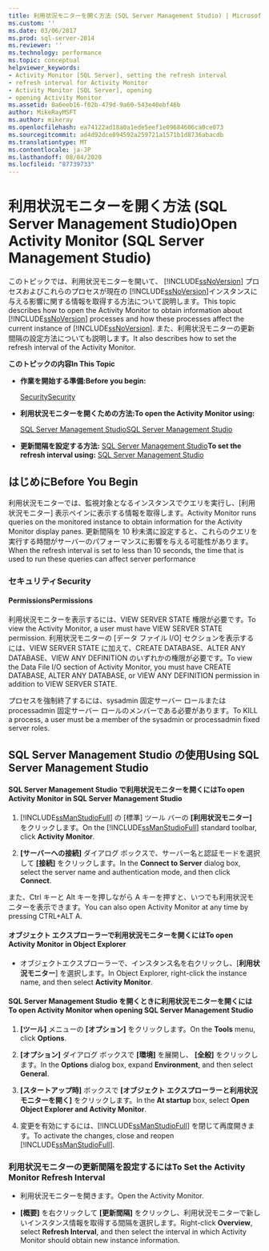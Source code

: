 ```yaml
---
title: 利用状況モニターを開く方法 (SQL Server Management Studio) | Microsoft Docs
ms.custom: ''
ms.date: 03/06/2017
ms.prod: sql-server-2014
ms.reviewer: ''
ms.technology: performance
ms.topic: conceptual
helpviewer_keywords:
- Activity Monitor [SQL Server], setting the refresh interval
- refresh interval for Activity Monitor
- Activity Monitor [SQL Server], opening
- opening Activity Monitor
ms.assetid: 0a6eeb16-f02b-479d-9a60-543e40ebf46b
author: MikeRayMSFT
ms.author: mikeray
ms.openlocfilehash: ea74122ad18a0a1ede5eef1e09684606ca0ce073
ms.sourcegitcommit: ad4d92dce894592a259721a1571b1d8736abacdb
ms.translationtype: MT
ms.contentlocale: ja-JP
ms.lasthandoff: 08/04/2020
ms.locfileid: "87739733"
---
```

# <a name="open-activity-monitor-sql-server-management-studio"></a><span data-ttu-id="73787-102">利用状況モニターを開く方法 (SQL Server Management Studio)</span><span class="sxs-lookup"><span data-stu-id="73787-102">Open Activity Monitor (SQL Server Management Studio)</span></span>
  <span data-ttu-id="73787-103">このトピックでは、利用状況モニターを開いて、 [!INCLUDE[ssNoVersion](../../includes/ssnoversion-md.md)] プロセスおよびこれらのプロセスが現在の [!INCLUDE[ssNoVersion](../../includes/ssnoversion-md.md)]インスタンスに与える影響に関する情報を取得する方法について説明します。</span><span class="sxs-lookup"><span data-stu-id="73787-103">This topic describes how to open the Activity Monitor to obtain information about [!INCLUDE[ssNoVersion](../../includes/ssnoversion-md.md)] processes and how these processes affect the current instance of [!INCLUDE[ssNoVersion](../../includes/ssnoversion-md.md)].</span></span> <span data-ttu-id="73787-104">また、利用状況モニターの更新間隔の設定方法についても説明します。</span><span class="sxs-lookup"><span data-stu-id="73787-104">It also describes how to set the refresh interval of the Activity Monitor.</span></span>  
  
 <span data-ttu-id="73787-105">**このトピックの内容**</span><span class="sxs-lookup"><span data-stu-id="73787-105">**In This Topic**</span></span>  
  
-   <span data-ttu-id="73787-106">**作業を開始する準備:**</span><span class="sxs-lookup"><span data-stu-id="73787-106">**Before you begin:**</span></span>  
  
     [<span data-ttu-id="73787-107">Security</span><span class="sxs-lookup"><span data-stu-id="73787-107">Security</span></span>](#Security)  
  
-   <span data-ttu-id="73787-108">**利用状況モニターを開くための方法:**</span><span class="sxs-lookup"><span data-stu-id="73787-108">**To open the Activity Monitor using:**</span></span>  
  
     [<span data-ttu-id="73787-109">SQL Server Management Studio</span><span class="sxs-lookup"><span data-stu-id="73787-109">SQL Server Management Studio</span></span>](#SSMSProcedure)  
  
-   <span data-ttu-id="73787-110">**更新間隔を設定する方法:**  [SQL Server Management Studio](#Refresh)</span><span class="sxs-lookup"><span data-stu-id="73787-110">**To set the refresh interval using:**  [SQL Server Management Studio](#Refresh)</span></span>  
  
##  <a name="before-you-begin"></a><a name="BeforeYouBegin"></a> <span data-ttu-id="73787-111">はじめに</span><span class="sxs-lookup"><span data-stu-id="73787-111">Before You Begin</span></span>  
 <span data-ttu-id="73787-112">利用状況モニターでは、監視対象となるインスタンスでクエリを実行し、[利用状況モニター] 表示ペインに表示する情報を取得します。</span><span class="sxs-lookup"><span data-stu-id="73787-112">Activity Monitor runs queries on the monitored instance to obtain information for the Activity Monitor display panes.</span></span> <span data-ttu-id="73787-113">更新間隔を 10 秒未満に設定すると、これらのクエリを実行する時間がサーバーのパフォーマンスに影響を与える可能性があります。</span><span class="sxs-lookup"><span data-stu-id="73787-113">When the refresh interval is set to less than 10 seconds, the time that is used to run these queries can affect server performance</span></span>  
  
###  <a name="security"></a><a name="Security"></a> <span data-ttu-id="73787-114">セキュリティ</span><span class="sxs-lookup"><span data-stu-id="73787-114">Security</span></span>  
  
####  <a name="permissions"></a><a name="Permissions"></a> <span data-ttu-id="73787-115">Permissions</span><span class="sxs-lookup"><span data-stu-id="73787-115">Permissions</span></span>  
 <span data-ttu-id="73787-116">利用状況モニターを表示するには、VIEW SERVER STATE 権限が必要です。</span><span class="sxs-lookup"><span data-stu-id="73787-116">To view the Activity Monitor, a user must have VIEW SERVER STATE permission.</span></span> <span data-ttu-id="73787-117">利用状況モニターの [データ ファイル I/O] セクションを表示するには、VIEW SERVER STATE に加えて、CREATE DATABASE、ALTER ANY DATABASE、VIEW ANY DEFINITION のいずれかの権限が必要です。</span><span class="sxs-lookup"><span data-stu-id="73787-117">To view the Data File I/O section of Activity Monitor, you must have CREATE DATABASE, ALTER ANY DATABASE, or VIEW ANY DEFINITION permission in addition to VIEW SERVER STATE.</span></span>  
  
 <span data-ttu-id="73787-118">プロセスを強制終了するには、sysadmin 固定サーバー ロールまたは processadmin 固定サーバー ロールのメンバーである必要があります。</span><span class="sxs-lookup"><span data-stu-id="73787-118">To KILL a process, a user must be a member of the sysadmin or processadmin fixed server roles.</span></span>  
  
##  <a name="using-sql-server-management-studio"></a><a name="SSMSProcedure"></a> <span data-ttu-id="73787-119">SQL Server Management Studio の使用</span><span class="sxs-lookup"><span data-stu-id="73787-119">Using SQL Server Management Studio</span></span>  
  
#### <a name="to-open-activity-monitor-in-sql-server-management-studio"></a><span data-ttu-id="73787-120">SQL Server Management Studio で利用状況モニターを開くには</span><span class="sxs-lookup"><span data-stu-id="73787-120">To open Activity Monitor in SQL Server Management Studio</span></span>  
  
1.  <span data-ttu-id="73787-121">[!INCLUDE[ssManStudioFull](../../includes/ssmanstudiofull-md.md)] の [標準] ツール バーの **[利用状況モニター]** をクリックします。</span><span class="sxs-lookup"><span data-stu-id="73787-121">On the [!INCLUDE[ssManStudioFull](../../includes/ssmanstudiofull-md.md)] standard toolbar, click **Activity Monitor**.</span></span>  
  
2.  <span data-ttu-id="73787-122">**[サーバーへの接続]** ダイアログ ボックスで、サーバー名と認証モードを選択して **[接続]** をクリックします。</span><span class="sxs-lookup"><span data-stu-id="73787-122">In the **Connect to Server** dialog box, select the server name and authentication mode, and then click **Connect**.</span></span>  
  
 <span data-ttu-id="73787-123">また、Ctrl キーと Alt キーを押しながら A キーを押すと、いつでも利用状況モニターを表示できます。</span><span class="sxs-lookup"><span data-stu-id="73787-123">You can also open Activity Monitor at any time by pressing CTRL+ALT A.</span></span>  
  
#### <a name="to-open-activity-monitor-in-object-explorer"></a><span data-ttu-id="73787-124">オブジェクト エクスプローラーで利用状況モニターを開くには</span><span class="sxs-lookup"><span data-stu-id="73787-124">To open Activity Monitor in Object Explorer</span></span>  
  
-   <span data-ttu-id="73787-125">オブジェクトエクスプローラーで、インスタンス名を右クリックし、[**利用状況モニター**] を選択します。</span><span class="sxs-lookup"><span data-stu-id="73787-125">In Object Explorer, right-click the instance name, and then select **Activity Monitor**.</span></span>  
  
#### <a name="to-open-activity-monitor-when-opening-sql-server-management-studio"></a><span data-ttu-id="73787-126">SQL Server Management Studio を開くときに利用状況モニターを開くには</span><span class="sxs-lookup"><span data-stu-id="73787-126">To open Activity Monitor when opening SQL Server Management Studio</span></span>  
  
1.  <span data-ttu-id="73787-127">**[ツール]** メニューの **[オプション]** をクリックします。</span><span class="sxs-lookup"><span data-stu-id="73787-127">On the **Tools** menu, click **Options**.</span></span>  
  
2.  <span data-ttu-id="73787-128">**[オプション]** ダイアログ ボックスで **[環境]** を展開し、 **[全般]** をクリックします。</span><span class="sxs-lookup"><span data-stu-id="73787-128">In the **Options** dialog box, expand **Environment**, and then select **General**.</span></span>  
  
3.  <span data-ttu-id="73787-129">**[スタートアップ時]** ボックスで **[オブジェクト エクスプローラーと利用状況モニターを開く]** をクリックします。</span><span class="sxs-lookup"><span data-stu-id="73787-129">In the **At startup** box, select **Open Object Explorer and Activity Monitor**.</span></span>  
  
4.  <span data-ttu-id="73787-130">変更を有効にするには、[!INCLUDE[ssManStudioFull](../../includes/ssmanstudiofull-md.md)] を閉じて再度開きます。</span><span class="sxs-lookup"><span data-stu-id="73787-130">To activate the changes, close and reopen [!INCLUDE[ssManStudioFull](../../includes/ssmanstudiofull-md.md)].</span></span>  
  
###  <a name="to-set-the-activity-monitor-refresh-interval"></a><a name="Refresh"></a><span data-ttu-id="73787-131">利用状況モニターの更新間隔を設定するには</span><span class="sxs-lookup"><span data-stu-id="73787-131">To Set the Activity Monitor Refresh Interval</span></span>  
  
-   <span data-ttu-id="73787-132">利用状況モニターを開きます。</span><span class="sxs-lookup"><span data-stu-id="73787-132">Open the Activity Monitor.</span></span>  
  
-   <span data-ttu-id="73787-133">**[概要]** を右クリックして **[更新間隔]** をクリックし、利用状況モニターで新しいインスタンス情報を取得する間隔を選択します。</span><span class="sxs-lookup"><span data-stu-id="73787-133">Right-click **Overview**, select **Refresh Interval**, and then select the interval in which Activity Monitor should obtain new instance information.</span></span>  
  
  
